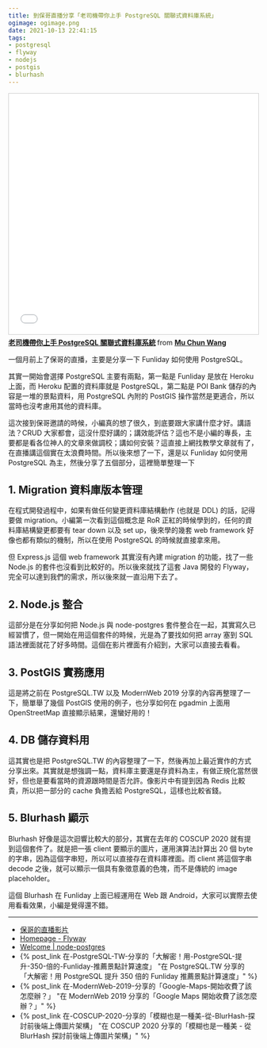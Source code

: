 ```yaml
---
title: 到保哥直播分享「老司機帶你上手 PostgreSQL 關聯式資料庫系統」
ogimage: ogimage.png
date: 2021-10-13 22:41:15
tags:
- postgresql
- flyway
- nodejs
- postgis
- blurhash
---
```


<iframe src="//www.slideshare.net/slideshow/embed_code/key/AIC2t5nj9WvSx3" width="595" height="485" frameborder="0" marginwidth="0" marginheight="0" scrolling="no" style="border:1px solid #CCC; border-width:1px; margin-bottom:5px; max-width: 100%;" allowfullscreen> </iframe> <div style="margin-bottom:5px"> <strong> <a href="//www.slideshare.net/kewang/postgresql-250366908" title="老司機帶你上手 PostgreSQL 關聯式資料庫系統" target="_blank">老司機帶你上手 PostgreSQL 關聯式資料庫系統</a> </strong> from <strong><a href="https://www.slideshare.net/kewang" target="_blank">Mu Chun Wang</a></strong> </div>

一個月前上了保哥的直播，主要是分享一下 Funliday 如何使用 PostgreSQL。

其實一開始會選擇 PostgreSQL 主要有兩點，第一點是 Funliday 是放在 Heroku 上面，而 Heroku 配置的資料庫就是 PostgreSQL，第二點是 POI Bank 儲存的內容是一堆的景點資料，用 PostgreSQL 內附的 PostGIS 操作當然是更適合，所以當時也沒考慮用其他的資料庫。

這次接到保哥邀請的時候，小編真的想了很久，到底要跟大家講什麼才好。講語法？CRUD 大家都會，這沒什麼好講的；講效能評估？這也不是小編的專長，主要都是看各位神人的文章來做調校；講如何安裝？這直接上網找教學文章就有了，在直播講這個實在太浪費時間。所以後來想了一下，還是以 Funliday 如何使用 PostgreSQL 為主，然後分享了五個部分，這裡簡單整理一下

## 1. Migration 資料庫版本管理

在程式開發過程中，如果有做任何變更資料庫結構動作 (也就是 DDL) 的話，記得要做 migration。小編第一次看到這個概念是 RoR 正紅的時候學到的，任何的資料庫結構變更都要有 tear down 以及 set up，後來學的幾套 web framework 好像也都有類似的機制，所以在使用 PostgreSQL 的時候就直接拿來用。

但 Express.js 這個 web framework 其實沒有內建 migration 的功能，找了一些 Node.js 的套件也沒看到比較好的。所以後來就找了這套 Java 開發的 Flyway，完全可以達到我們的需求，所以後來就一直沿用下去了。

## 2. Node.js 整合

這部分是在分享如何把 Node.js 與 node-postgres 套件整合在一起，其實寫久已經習慣了，但一開始在用這個套件的時候，光是為了要找如何把 array 塞到 SQL 語法裡面就花了好多時間。這個在影片裡面有介紹到，大家可以直接去看看。

## 3. PostGIS 實務應用

這是將之前在 PostgreSQL.TW 以及 ModernWeb 2019 分享的內容再整理了一下，簡單舉了幾個 PostGIS 使用的例子，也分享如何在 pgadmin 上面用 OpenStreetMap 直接顯示結果，還蠻好用的！

## 4. DB 儲存資料用

這其實也是把 PostgreSQL.TW 的內容整理了一下，然後再加上最近實作的方式分享出來。其實就是想強調一點，資料庫主要還是存資料為主，有做正規化當然很好，但也是要看當時的資源跟時間是否允許。像影片中有提到因為 Redis 比較貴，所以把一部分的 cache 負擔丟給 PostgreSQL，這樣也比較省錢。

## 5. Blurhash 顯示

Blurhash 好像是這次迴響比較大的部分，其實在去年的 COSCUP 2020 就有提到這個套件了。就是把一張 client 要顯示的圖片，運用演算法計算出 20 個 byte 的字串，因為這個字串短，所以可以直接存在資料庫裡面。而 client 將這個字串 decode 之後，就可以顯示一個具有象徵意義的色塊，而不是傳統的 image placeholder。

這個 Blurhash 在 Funliday 上面已經運用在 Web 跟 Android，大家可以實際去使用看看效果，小編是覺得還不錯。

---

* [保哥的直播影片](https://www.facebook.com/will.fans/videos/145266924463322)
* [Homepage - Flyway](https://flywaydb.org/)
* [Welcome | node-postgres](https://node-postgres.com/)
* {% post_link 在-PostgreSQL-TW-分享的「大解密！用-PostgreSQL-提升-350-倍的-Funliday-推薦景點計算速度」 "在 PostgreSQL.TW 分享的「大解密！用 PostgreSQL 提升 350 倍的 Funliday 推薦景點計算速度」" %}
* {% post_link 在-ModernWeb-2019-分享的「Google-Maps-開始收費了該怎麼辦？」 "在 ModernWeb 2019 分享的「Google Maps 開始收費了該怎麼辦？」" %}
* {% post_link 在-COSCUP-2020-分享的「模糊也是一種美-從-BlurHash-探討前後端上傳圖片架構」 "在 COSCUP 2020 分享的「模糊也是一種美 - 從 BlurHash 探討前後端上傳圖片架構」" %}